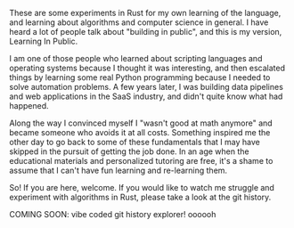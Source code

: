 These are some experiments in Rust for my own learning of the language, and learning about algorithms and computer science in general. I have heard a lot of people talk about "building in public", and this is my version, Learning In Public.

I am one of those people who learned about scripting languages and operating systems because I thought it was interesting, and then escalated things by learning some real Python programming because I needed to solve automation problems. A few years later, I was building data pipelines and web applications in the SaaS industry, and didn't quite know what had happened.

Along the way I convinced myself I "wasn't good at math anymore" and became someone who avoids it at all costs. Something inspired me the other day to go back to some of these fundamentals that I may have skipped in the pursuit of getting the job done. In an age when the educational materials and personalized tutoring are free, it's a shame to assume that I can't have fun learning and re-learning them.

So! If you are here, welcome. If you would like to watch me struggle and experiment with algorithms in Rust, please take a look at the git history.

COMING SOON: vibe coded git history explorer! oooooh
